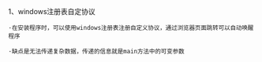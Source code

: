 1、windows注册表自定协议

    ·在安装程序时，可以使用windows注册表注册自定义协议，通过浏览器页面跳转可以自动唤醒程序
    
    ·缺点是无法传递复杂数据，传递的信息就是main方法中的可变参数